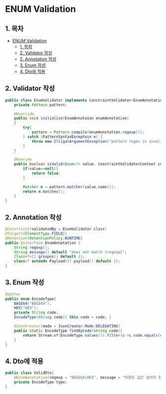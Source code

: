 # ENUM Validation

## 1. 목차

- [ENUM Validation](#enum-validation)
  - [1. 목차](#1-목차)
  - [2. Validator 작성](#2-validator-작성)
  - [2. Annotation 작성](#2-annotation-작성)
  - [3. Enum 작성](#3-enum-작성)
  - [4. Dto에 적용](#4-dto에-적용)

## 2. Validator 작성

```Java
public class EnumValidator implements ConstraintValidator<EnumAnnotation, Enum<?>>{
    private Pattern pattern;

    @Override
    public void initialize(EnumAnnotaion enumAnnotation)
    {
        try{
            pattern = Pattern.compile(enumAnnotation.regexp());
        } catch (PatternSyntaxExceptoin e) {
            throw new IlligalArgumentException("pattern regex is invalid", e);
        }
    }

    @Overide
    public boolean isValid(Enum<?> value, ConstraintValidatorContext context){
        if(value==null){
            return false;
        }

        Matcher m = pattern.matcher(value.name());
        return m.matches();
    }
}
```

## 2. Annotation 작성

```Java
@Constraint(validatedBy = EnumValidator.class)
@Target({ElementType.FIELD})
@Retention(RetentionPolicy.RUNTIME)
public @interface EnumAnnotation {
    String regexp();
    String message() default "does not match {regexp}";
    Class<?>[] groupos() default {};
    class<? extends Payload>[] payload() default {};
}
```

## 3. Enum 작성

```Java
@Getter
public enum EncodeType{
    BASE64("BASE64"),
    HEX("HEX");
    private String code;
    EncodeType(String code){ this.code = code; }

    @JsonCreator(mode = JsonCreator.Mode.DELEGATING)
    public static EncodeType findByCode(String code){
        return Stream.of(EncodeType.values()).filter(c->c.code.equals(code)).findFirst().orElse(null);
    }
}
```

## 4. Dto에 적용

```Java
public class ValidDto{
    @EnumAnnotation(regexp = "BASE64|HEX", message = "허용된 값만 넣어야 한다.")
    private EncodeType type;
}
```
